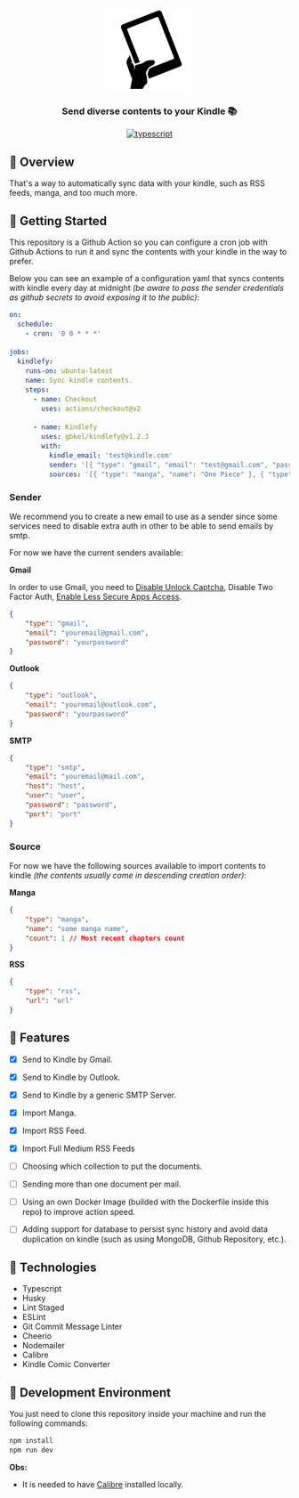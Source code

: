 <p align="center">
	<img src="./logo.png" height="150" width="150" alt="icon example" />
</p>	

<h3 align="center">
  Send diverse contents to your Kindle 📚️
</h3>

<p align="center">
	<a href="https://github.com/microsoft/TypeScript">
		<img alt="typescript" src="https://camo.githubusercontent.com/41c68e9f29c6caccc084e5a147e0abd5f392d9bc/68747470733a2f2f62616467656e2e6e65742f62616467652f547970655363726970742f7374726963742532302546302539462539322541412f626c7565">
	</a>
</p>

## 📌 Overview

That's a way to automatically sync data with your kindle, such as RSS feeds, manga, and too much more.

## 🎩 Getting Started

This repository is a Github Action so you can configure a cron job with Github Actions to run it and sync the contents with your kindle in the way to prefer.

Below you can see an example of a configuration yaml that syncs contents with kindle every day at midnight *(be aware to pass the sender credentials as github secrets to avoid exposing it to the public)*:

```yml
on:
  schedule:
    - cron: '0 0 * * *'

jobs:
  kindlefy:
    runs-on: ubuntu-latest
    name: Sync kindle contents.
    steps:
      - name: Checkout
        uses: actions/checkout@v2

      - name: Kindlefy
        uses: gbkel/kindlefy@v1.2.3
        with:
          kindle_email: 'test@kindle.com'
          sender: '[{ "type": "gmail", "email": "test@gmail.com", "password": "password" }]'
          sources: '[{ "type": "manga", "name": "One Piece" }, { "type": "rss", "url": "https://dev.to/feed" }]'
```

### Sender

We recommend you to create a new email to use as a sender since some services need to disable extra auth in other to be able to send emails by smtp.

For now we have the current senders available:

**Gmail**

In order to use Gmail, you need to [Disable Unlock Captcha](https://accounts.google.com/DisplayUnlockCaptcha), Disable Two Factor Auth, [Enable Less Secure Apps Access](https://myaccount.google.com/lesssecureapps).

```json
{
	"type": "gmail",
	"email": "youremail@gmail.com",
	"password": "yourpassword"
}
```

**Outlook**

```json
{
	"type": "outlook",
	"email": "youremail@outlook.com",
	"password": "yourpassword"
}
```

**SMTP**

```json
{
	"type": "smtp",
	"email": "youremail@mail.com",
	"host": "host",
	"user": "user",
	"password": "password",
	"port": "port"
}
```

### Source

For now we have the following sources available to import contents to kindle *(the contents usually come in descending creation order)*:

**Manga**

```json
{
	"type": "manga",
	"name": "some manga name",
	"count": 1 // Most recent chapters count
}
```

**RSS**

```json
{
	"type": "rss",
	"url": "url"
}
```

## 🕋 Features

- [X] Send to Kindle by Gmail.

- [X] Send to Kindle by Outlook.

- [X] Send to Kindle by a generic SMTP Server.

- [X] Import Manga.

- [X] Import RSS Feed.

- [X] Import Full Medium RSS Feeds

- [ ] Choosing which collection to put the documents.

- [ ] Sending more than one document per mail.

- [ ] Using an own Docker Image (builded with the Dockerfile inside this repo) to improve action speed.

- [ ] Adding support for database to persist sync history and avoid data duplication on kindle (such as using MongoDB, Github Repository, etc.).

## 🔧 Technologies

- Typescript
- Husky
- Lint Staged
- ESLint
- Git Commit Message Linter
- Cheerio
- Nodemailer
- Calibre
- Kindle Comic Converter

## 🚀 Development Environment

You just need to clone this repository inside your machine and run the following commands:

```sh
npm install
npm run dev
```

**Obs:**

- It is needed to have [Calibre](https://calibre-ebook.com/download) installed locally.
